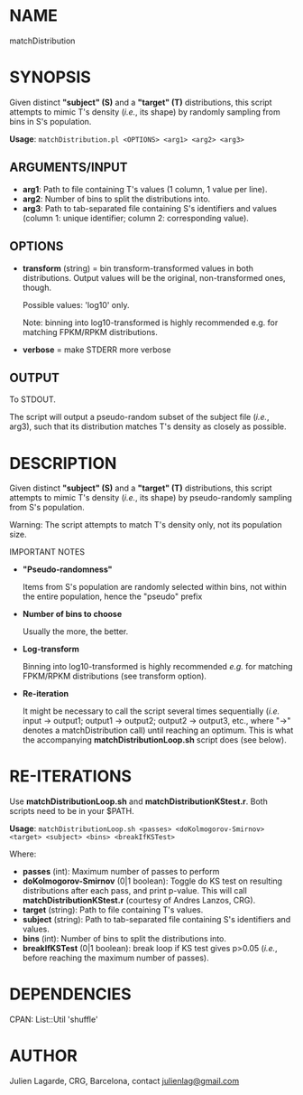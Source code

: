 # NAME

matchDistribution

# SYNOPSIS

Given distinct **"subject" (S)** and a **"target" (T)** distributions, this script attempts to mimic T's density (_i.e._, its shape) by randomly sampling from bins in S's population.

**Usage**: `matchDistribution.pl <OPTIONS> <arg1> <arg2> <arg3>`

## ARGUMENTS/INPUT

- **arg1**: Path to file containing T's values (1 column, 1 value per line).
- **arg2**: Number of bins to split the distributions into.
- **arg3**: Path to tab-separated file containing S's identifiers and values (column 1: unique identifier; column 2: corresponding value).

## OPTIONS

- **transform** (string)
= bin transform-transformed values in both distributions. Output values will be the original, non-transformed ones, though.

    Possible values: 'log10' only.

    Note: binning into log10-transformed is highly recommended e.g. for matching FPKM/RPKM distributions.

- **verbose**
= make STDERR more verbose

## OUTPUT

To STDOUT.

The script will output a pseudo-random subset of the subject file (_i.e._, arg3), such that its distribution matches T's density as closely as possible.

# DESCRIPTION

Given distinct **"subject" (S)** and a **"target" (T)** distributions, this script attempts to mimic T's density (_i.e._, its shape) by pseudo-randomly sampling from S's population.

Warning: The script attempts to match T's density only, not its population size.

IMPORTANT NOTES

- **"Pseudo-randomness"**

    Items from S's population are randomly selected within bins, not within the entire population, hence the "pseudo" prefix

- **Number of bins to choose**

    Usually the more, the better.

- **Log-transform**

    Binning into log10-transformed is highly recommended _e.g._ for matching FPKM/RPKM distributions (see transform option).

- **Re-iteration**

    It might be necessary to call the script several times sequentially (_i.e._ input -> output1; output1 -> output2; output2 -> output3, etc., where "->" denotes a matchDistribution call) until reaching an optimum.
    This is what the accompanying **matchDistributionLoop.sh** script does (see below).

# RE-ITERATIONS

Use **matchDistributionLoop.sh** and **matchDistributionKStest.r**. Both scripts need to be in your $PATH.

**Usage**: `matchDistributionLoop.sh <passes> <doKolmogorov-Smirnov> <target> <subject> <bins> <breakIfKSTest>`

Where:

- **passes** (int): Maximum number of passes to perform
- **doKolmogorov-Smirnov** (0|1 boolean): Toggle do KS test on resulting distributions after each pass, and print p-value. This will call **matchDistributionKStest.r** (courtesy of Andres Lanzos, CRG).
- **target** (string): Path to file containing T's values.
- **subject** (string): Path to tab-separated file containing S's identifiers and values.
- **bins** (int): Number of bins to split the distributions into.
- **breakIfKSTest** (0|1 boolean): break loop if KS test gives p>0.05 (_i.e._, before reaching the maximum number of passes).

# DEPENDENCIES

CPAN: List::Util 'shuffle'

# AUTHOR

Julien Lagarde, CRG, Barcelona, contact julienlag@gmail.com
